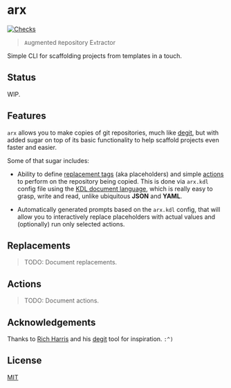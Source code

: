 # arx

[![Checks](https://img.shields.io/github/actions/workflow/status/norskeld/arx/checks.yml?style=flat-square&colorA=22272d&colorB=22272d&label=checks)](https://github.com/norskeld/arx/actions)

> `A`ugmented `R`epository E`x`tractor

Simple CLI for scaffolding projects from templates in a touch.

## Status

WIP.

## Features

`arx` allows you to make copies of git repositories, much like [degit], but with added sugar on top of its basic functionality to help scaffold projects even faster and easier.

Some of that sugar includes:

- Ability to define [replacement tags](#replacements) (aka placeholders) and simple [actions](#actions) to perform on the repository being copied. This is done via `arx.kdl` config file using the [KDL document language][kdl], which is really easy to grasp, write and read, unlike ubiquitous **JSON** and **YAML**.

- Automatically generated prompts based on the `arx.kdl` config, that will allow you to interactively replace placeholders with actual values and (optionally) run only selected actions.

## Replacements

> TODO: Document replacements.

## Actions

> TODO: Document actions.

## Acknowledgements

Thanks to [Rich Harris][rich-harris] and his [degit] tool for inspiration. `:^)`

## License

[MIT](./LICENSE)

<!-- Links. -->

[degit]: https://github.com/Rich-Harris/degit
[kdl]: https://github.com/kdl-org/kdl
[rich-harris]: https://github.com/Rich-Harris
